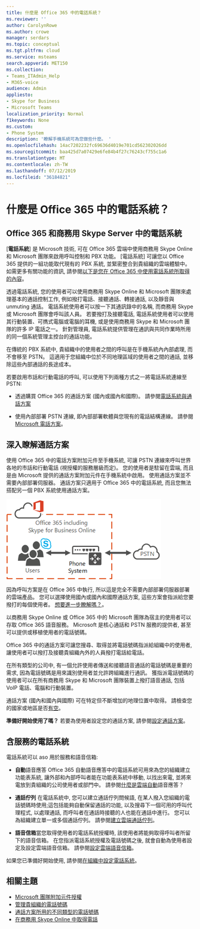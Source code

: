 ```yaml
---
title: 什麼是 Office 365 中的電話系統？
ms.reviewer: ''
author: CarolynRowe
ms.author: crowe
manager: serdars
ms.topic: conceptual
ms.tgt.pltfrm: cloud
ms.service: msteams
search.appverid: MET150
ms.collection:
- Teams_ITAdmin_Help
- M365-voice
audience: Admin
appliesto:
- Skype for Business
- Microsoft Teams
localization_priority: Normal
f1keywords: None
ms.custom:
- Phone System
description: '瞭解手機系統可為您做些什麼。 '
ms.openlocfilehash: 14ac7202232fc69636d4019e701cd562302026dd
ms.sourcegitcommit: baa425d7a07429e6fe84b4f27c76243cf755c1a6
ms.translationtype: MT
ms.contentlocale: zh-TW
ms.lasthandoff: 07/12/2019
ms.locfileid: "36184821"
---
```

# <a name="what-is-phone-system-in-office-365"></a>什麼是 Office 365 中的電話系統？

## <a name="phone-system-in-office-365-and-skype-for-business-server"></a>Office 365 和商務用 Skype Server 中的電話系統

[**電話系統**] 是 Microsoft 技術, 可在 Office 365 雲端中使用商務用 Skype Online 和 Microsoft 團隊來啟用呼叫控制和 PBX 功能。 [電話系統] 可讓您以 Office 365 提供的一組功能取代現有的 PBX 系統, 並緊密整合到貴組織的雲端體驗中。 如需更多有關功能的資訊, 請參閱[以下是您在 Office 365 中使用電話系統所取得的內容](here-s-what-you-get-with-phone-system.md)。
  
透過電話系統, 您的使用者可以使用商務用 Skype Online 和 Microsoft 團隊來處理基本的通話控制工作, 例如撥打電話、接聽通話、轉接通話, 以及靜音與 unmuting 通話。 電話系統使用者可以按一下其通訊錄中的名稱, 而商務用 Skype 或 Microsoft 團隊會呼叫該人員。 若要撥打及接聽電話, 電話系統使用者可以使用其行動裝置、可擕式電腦或電腦的耳機, 或是使用商務用 Skype 和 Microsoft 團隊的許多 IP 電話之一。 針對管理員, 電話系統提供管理在通訊與共同作業時所用的同一個系統管理主控台的通話功能。
  
在傳統的 PBX 系統中, 貴組織中的使用者之間的呼叫是在手機系統內內部處理, 而不會移至 PSTN。 這適用于您組織中位於不同地理區域的使用者之間的通話, 並移除這些內部通話的長途成本。
  
若要啟用市話和行動電話的呼叫, 可以使用下列兩種方式之一將電話系統連線至 PSTN:
  
- 透過購買 Office 365 的通話方案 (國內或國內和國際)。 請參閱[電話系統與通話方案](calling-plan-landing-page.md)
    

- 使用內部部署 PSTN 連線, 即內部部署軟體與您現有的電話結構連線。 請參閱[Microsoft 電話方案](https://docs.microsoft.com/SkypeForBusiness/hybrid/msft-telephony-solutions)。


## <a name="more-about-calling-plans"></a>深入瞭解通話方案

使用 Office 365 中的電話方案附加元件至手機系統, 可讓 PSTN 連線來呼叫世界各地的市話和行動電話 (視授權的服務層級而定)。 您的使用者是駐留在雲端, 而且是由 Microsoft 提供的通話方案附加元件在手機系統中啟用。 使用通話方案並不需要內部部署伺服器。 通話方案只適用于 Office 365 中的電話系統, 而且您無法搭配另一個 PBX 系統使用通話方案。

![顯示含 PSTN 通話之雲端 PBX 的拓撲圖](media/3e847ec3-f441-4833-8616-c5ebab094e3e.png)

因為呼叫方案是在 Office 365 中執行, 所以這是完全不需要內部部署伺服器部署的雲端產品。 您可以選擇使用國內或國內和國際通話方案, 這些方案會指派給您要撥打的每個使用者。 [想要進一步瞭解嗎？](calling-plan-landing-page.md)。
  
以商務用 Skype Online 或 Office 365 中的 Microsoft 團隊為宿主的使用者可以存取 Office 365 語音服務。 Microsoft 是核心通話和 PSTN 服務的提供者, 甚至可以提供或移植使用者的電話號碼。 
  
Office 365 中的通話方案可讓您搜尋、取得並將電話號碼指派給組織中的使用者, 讓使用者可以撥打及接聽貴組織內外的人員撥打電話給電話。
  
在所有類型的公司中, 有一個允許使用者傳送和接聽語音通話的電話號碼是重要的需求, 因為電話號碼是用來識別使用者並允許跨組織進行通訊。 獲指派電話號碼的使用者可以在所有商務用 Skype 和 Microsoft 團隊裝置上撥打語音通話, 包括 VoIP 電話、電腦和行動裝置。 

通話方案 (國內和國內與國際) 可在特定但不斷增加的地理位置中取得。 請檢查您的國家或地區是否[有空](country-and-region-availability-for-audio-conferencing-and-calling-plans/country-and-region-availability-for-audio-conferencing-and-calling-plans.md)。 

**準備好開始使用了嗎？**  若要為使用者設定您的通話方案, 請參閱[設定通話方案](set-up-calling-plans.md)。  

## <a name="phone-system-with-services"></a>含服務的電話系統
 電話系統可以 aso 用於服務和語音信箱:
- **自動**語音應答 Office 365 自動語音應答中的電話系統可用來為您的組織建立功能表系統, 讓外部和內部呼叫者能在功能表系統中移動, 以找出來電, 並將來電放到貴組織的公司使用者或部門中。 請參閱[什麼是雲端自動](what-are-phone-system-auto-attendants.md)語音應答？

- **通話佇列** 在電話系統中, 您可以建立通話佇列問候語, 在某人撥入您組織的電話號碼時使用;這包括能夠自動保留通話的功能, 以及搜尋下一個可用的呼叫代理程式, 以處理通話, 而呼叫者在通話時接聽的人也能在通話中進行。 您可以為組織建立單一或多個通話佇列。 請參閱[建立雲端通話佇列](/SkypeForBusiness/what-is-phone-system-in-office-365/create-a-phone-system-call-queue)。

- **語音信箱**當您取得使用者的電話系統授權時, 該使用者將能夠取得呼叫者所留下的語音信箱。 在您指派電話系統授權及電話號碼之後, 就會自動為使用者設定及設定雲端語音信箱。 請參閱[設定雲端語音信箱](set-up-phone-system-voicemail.md)。

如果您已準備好開始使用, 請參閱[在組織中設定電話系統](setting-up-your-phone-system.md)。

## <a name="related-topics"></a>相關主題
- [Microsoft 團隊附加元件授權](teams-add-on-licensing/microsoft-teams-add-on-licensing.md)
- [管理貴組織的電話號碼](manage-phone-numbers-for-your-organization/manage-phone-numbers-for-your-organization.md)
- [通話方案所用的不同類型的電話號碼](different-kinds-of-phone-numbers-used-for-calling-plans.md)
- [在商務用 Skype Online 中取得電話](/skypeforbusiness/what-is-phone-system-in-office-365/getting-phones-for-skype-for-business-online/getting-phones-for-skype-for-business-online)

